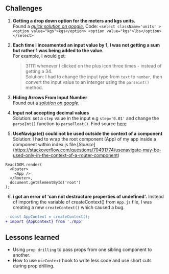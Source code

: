 
## Challenges
1. **Getting a drop down option for the meters and kgs units.**\
   Found a [*quick solution on google.*](https://educba.com/html-form-elements)
   Code:   ```<select className='units' >
                <option value="kgs">kgs</option>
                <option value="kgs">lbs</option>
              </select>```

2. **Each time I inceamented an input value by 1, I was not getting a sum but rather 1 was being added to the value.**\
   For example, I would get: 
   >31111 
   whenever I clicked on the plus icon three times - instead of getting 
   >a 34.  
   Solution: I had to change the input type from `text` to `number`, then convert the input value to an intenger using the `parseint()` method.   

3. **Hiding Arrows From Input Number**\
  Found out a [*solution on google.*](https://www.w3schools.com/howto/howto_css_hide_arrow_number.asp)

4. **Input not accepting decimal values**\
   Solution: set a `step` value in the input e.g `step='0.01'` and change the `parseInt()` function to `parseFloat()`. Find source [here](https://developer.mozilla.org/en-US/docs/Web/HTML/Element/input/number)  

5. **UseNavigate() could not be used outside the context of a <Router> component**\
Solution: I had to wrap the root component (App) of my app inside a <Router> component within index.js file.\[*Source*](https://stackoverflow.com/questions/70491774/usenavigate-may-be-used-only-in-the-context-of-a-router-component)  
```
ReactDOM.render(
  <Router>
    <App />
  </Router>,
  document.getElementById('root')
);
```
6. **i got an error of 'can not destructure properties of undefined'.**
  Instead of importing the variable of createContext() from `App.js` file, I was creating a new `createContext()` which caused a bug.
  ```diff
  - const AppContext = createContext();
  + import {AppContext} from './App'
  ```

  ## Lessons learned
  - Using `prop drilling` to pass props from one sibling component to another.
  - How to use `useContext` hook to write less code and use short cuts during prop drilling.